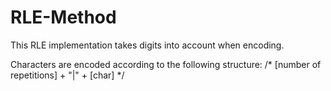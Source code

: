 # RLE-Method

This RLE implementation takes digits into account when encoding.

Characters are encoded according to the following structure:
  /* [number of repetitions] + "|" + [char] */
